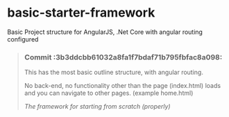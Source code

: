 # basic-starter-framework
Basic Project structure for AngularJS, .Net Core with angular routing configured

> ### Commit :3b3ddcbb61032a8fa1f7bdaf71b795fbfac8a098:
> This has the most basic outline structure, with angular routing.
> 
> No back-end, no functionality other than the page (index.html) loads and you can navigate to other pages. (example home.html)
> 
>_The framework for starting from scratch (properly)_